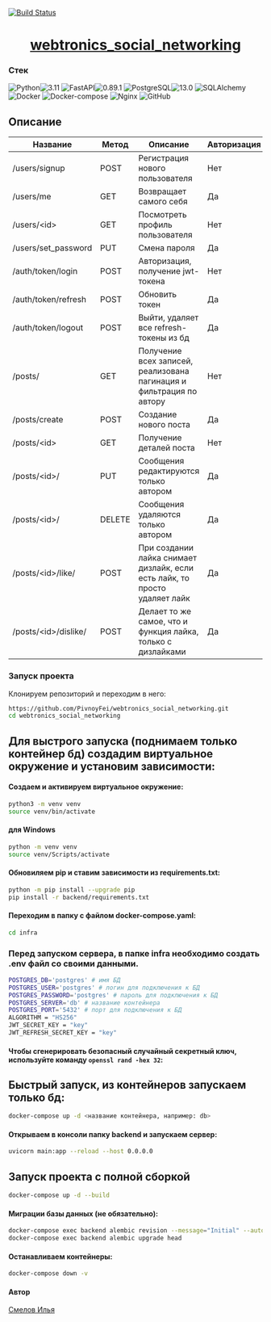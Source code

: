 [![Build Status](https://github.com/PivnoyFei/webtronics_social_networking/actions/workflows/main.yml/badge.svg?branch=main)](https://github.com/PivnoyFei/webtronics_social_networking/actions/workflows/main.yml)

<h1 align="center"><a target="_blank" href="">webtronics_social_networking</a></h1>

### Стек
![Python](https://img.shields.io/badge/Python-171515?style=flat-square&logo=Python)![3.11](https://img.shields.io/badge/3.11-blue?style=flat-square&logo=3.11)
![FastAPI](https://img.shields.io/badge/FastAPI-171515?style=flat-square&logo=FastAPI)![0.89.1](https://img.shields.io/badge/0.89.1-blue?style=flat-square&logo=0.89.1)
![PostgreSQL](https://img.shields.io/badge/PostgreSQL-171515?style=flat-square&logo=PostgreSQL)![13.0](https://img.shields.io/badge/13.0-blue?style=flat-square&logo=13.0)
![SQLAlchemy](https://img.shields.io/badge/SQLAlchemy-171515?style=flat-square&logo=SQLAlchemy)
![Docker](https://img.shields.io/badge/Docker-171515?style=flat-square&logo=Docker)
![Docker-compose](https://img.shields.io/badge/Docker--compose-171515?style=flat-square&logo=Docker)
![Nginx](https://img.shields.io/badge/Nginx-171515?style=flat-square&logo=Nginx)
![GitHub](https://img.shields.io/badge/GitHub-171515?style=flat-square&logo=GitHub)

## Описание
|Название|Метод|Описание|Авторизация|
|--------|-----|--------|-----------|
|/users/signup |POST |Регистрация нового пользователя |Нет
|/users/me |GET |Возвращает самого себя |Да
|/users/&lt;id&gt; |GET |Посмотреть профиль пользователя |Нет
|/users/set_password |PUT |Смена пароля |Да
|/auth/token/login |POST |Авторизация, получение jwt-токена |Нет
|/auth/token/refresh |POST |Обновить токен |Да
|/auth/token/logout |POST |Выйти, удаляет все refresh-токены из бд |Да
|/posts/ |GET |Получение всех записей, реализована пагинация и фильтрация по автору |Нет
|/posts/create |POST |Создание нового поста |Да
|/posts/&lt;id&gt; |GET |Получение деталей поста |Нет
|/posts/&lt;id&gt;/ |PUT |Сообщения редактируются только автором |Да
|/posts/&lt;id&gt;/ |DELETE |Сообщения удаляются только автором |Да
|/posts/&lt;id&gt;/like/ |POST |При создании лайка снимает дизлайк, если есть лайк, то просто удаляет лайк |Да
|/posts/&lt;id&gt;/dislike/|POST |Делает то же самое, что и функция лайка, только с дизлайками |Да


### Запуск проекта
Клонируем репозиторий и переходим в него:
```bash
https://github.com/PivnoyFei/webtronics_social_networking.git
cd webtronics_social_networking
```

## Для выстрого запуска (поднимаем только контейнер бд) создадим виртуальное окружение и установим зависимости:
#### Создаем и активируем виртуальное окружение:
```bash
python3 -m venv venv
source venv/bin/activate
```
#### для Windows
```bash
python -m venv venv
source venv/Scripts/activate
```
#### Обновиляем pip и ставим зависимости из requirements.txt:
```bash
python -m pip install --upgrade pip
pip install -r backend/requirements.txt
```

#### Переходим в папку с файлом docker-compose.yaml:
```bash
cd infra
```

### Перед запуском сервера, в папке infra необходимо создать .env файл со своими данными.
```bash
POSTGRES_DB='postgres' # имя БД
POSTGRES_USER='postgres' # логин для подключения к БД
POSTGRES_PASSWORD='postgres' # пароль для подключения к БД
POSTGRES_SERVER='db' # название контейнера
POSTGRES_PORT='5432' # порт для подключения к БД
ALGORITHM = "HS256"
JWT_SECRET_KEY = "key"
JWT_REFRESH_SECRET_KEY = "key"
```

#### Чтобы сгенерировать безопасный случайный секретный ключ, используйте команду ```openssl rand -hex 32```:


## Быстрый запуск, из контейнеров запускаем только бд:
```bash
docker-compose up -d <название контейнера, например: db>
```

#### Открываем в консоли папку backend и запускаем сервер:
```bash
uvicorn main:app --reload --host 0.0.0.0
```

## Запуск проекта с полной сборкой
```bash
docker-compose up -d --build
```

#### Миграции базы данных (не обязательно):
```bash
docker-compose exec backend alembic revision --message="Initial" --autogenerate
docker-compose exec backend alembic upgrade head
```

#### Останавливаем контейнеры:
```bash
docker-compose down -v
```

#### Автор
[Смелов Илья](https://github.com/PivnoyFei)